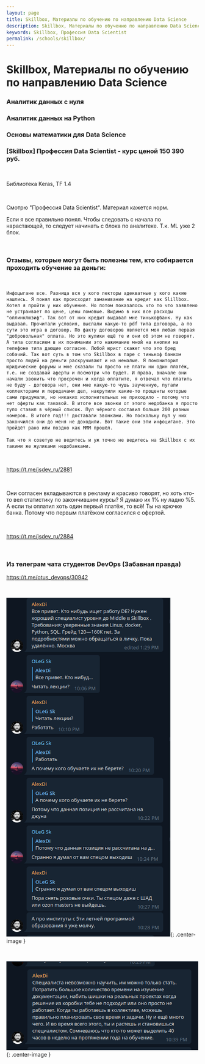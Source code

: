 ```yaml
---
layout: page
title: Skillbox, Материалы по обучению по направлению Data‌ ‌Science
description: Skillbox, Материалы по обучению по направлению Data‌ ‌Science
keywords: Skillbox, Профессия‌ ‌Data‌ ‌Scientist‌
permalink: /schools/skillbox/
---
```


# Skillbox, Материалы по обучению по направлению Data‌ ‌Science

### Аналитик данных с нуля

### Аналитик данных на Python

### Основы математики для Data Science

### [Skillbox] Профессия‌ ‌Data‌ ‌Scientist‌ - курс ценой 150 390 руб.

<br/>

Библиотека Keras, TF 1.4

<br/>

Смотрю "Профессия‌ ‌Data‌ ‌Scientist‌". Материал кажется норм.

Если я все правильно понял.
Чтобы следовать с начала по нарастающей, то следует начинать с блока по аналитеке.
Т.к. ML уже 2 блок.

<br/>

### Отзывы, которые могут быть полезны тем, кто собирается проходить обучение за деньги:

<br/>

```
Инфоцыгане все. Разница вся у кого лекторы адекватные у кого какие нашлись. Я понял как происходит заманивание на кредит как Slillbox. Хотел я пройти у них обучение. Но потом показалось что то что заявлено не устраивает по цене, цены ломовые. Видимо в них все расходы "оллинклюзиф". Так вот от них кредит выдавал мне тинькофбанк. Ну как выдавал. Прочитали условия, выслали какую-то pdf типа договора, а по сути это игра в договор. По факту договоров является моя любая первая "добровольная" оплата. Но это жулики ещё те и они об этом не говорят. А типа согласием в их понимании это нажимание мной на кнопки на телефоне типа дающие согласие. Любой юрист скажет что это бред собачий. Так вот суть в том что Skillbox в паре с тинькоф банком просто людей на деньги раскручивают и на немалые. Я помониторил юридические форумы и мне сказали ты просто не плати ни один платёж, т.е. не создавай аферты и посмотри что будет. И права, вначале они начали звонить что просрочен и когда оплатите, я отвечал что платить не буду - договора нет, они мне какую-то чушь заученную, пугали коллекторами и передачами дел, накрутили какие-то проценты которые сами придумали, но никаких исполнительных не приходило - потому что нет оферты как таковой. В итоге все звонки от этого недобанка я просто тупо ставил в чёрный список. Пул чёрного составил больше 200 разных номеров. В итоге год!!! доставали звонками. Но поскольку пул у них закончился они до меня не доходили. Вот такие они эти инфоцигане. Это пройдёт рано или поздно как МММ прошёл.

Так что я советую не ведитесь и уж точно не ведитесь на Skillbox с их такими же жуликами недобанками.
```

<br/>

https://t.me/jsdev_ru/2881

<br/>

Они согласен вкладываются в рекламу и красиво говорят, но хоть кто-то вел статистику по закончившим курсы? Я думаю их 1% ну ладно %5. А если ты оплатил хоть один первый платёж, то всё! Ты на крючке банка. Потому что первым платёжом согласился с офертой.

<br/>

https://t.me/jsdev_ru/2884

<br/>

### Из телеграм чата студентов DevOps (Забавная правда)

https://t.me/otus_devops/30942

<br/>

![Skillbox - Ищет Data Engineer‌](/img/schools/skillbox/tg-01.png 'Skillbox - Ищет Data Engineer'){: .center-image }

<br/>

![Skillbox - Ищет Data Engineer](/img/schools/skillbox/tg-02.png 'Skillbox - Ищет Data Engineer'){: .center-image }
